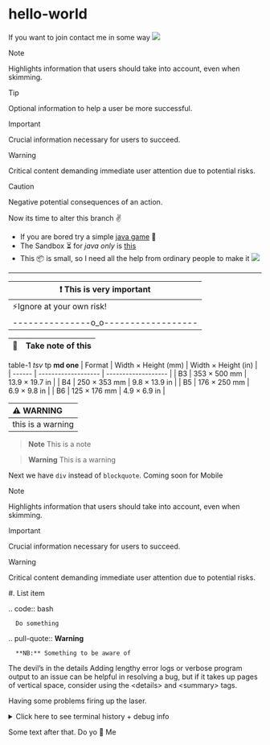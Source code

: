 # hello-world
If you want to join contact me in some way <img src="https://custom-icon-badges.herokuapp.com/badge/Mail-abc@gmail.com-violet?logo=mail&logoColor=white&v05.07.2022">

> [!NOTE]  
> Highlights information that users should take into account, even when skimming.

> [!TIP]
> Optional information to help a user be more successful.

> [!IMPORTANT]  
> Crucial information necessary for users to succeed.

> [!WARNING]  
> Critical content demanding immediate user attention due to potential risks.

> [!CAUTION]
> Negative potential consequences of an action.

Now its time to alter this branch :v:
- If you are bored try a simple [java game](GuessGame2.html) 🎲
- The Sandbox ⏳ for *java only* is [this](Java-to-Send-1.html)
- This :package: is small, so I need all the help from ordinary people to make it <img src="https://custom-icon-badges.herokuapp.com/badge/0-World-white?logo=ceylon&logoColor=white&labelColor=orange&color=fedcba&label=ceylon&v05.07.2022">
<hr>

|:exclamation: This is very important|
|------------------------------------|
|:zap:Ignore at your own risk!
|---------------o_o------------------|

|:memo:|Take note of this|
|------|:----------------|

table-1 *tsv* tp **md one**
| Format | Width × Height (mm) | Width × Height (in) |
| ------ | ------------------- | ------------------- |
| B3     | 353 × 500 mm        | 13.9 × 19.7 in      |
| B4     | 250 × 353 mm        | 9.8 × 13.9 in       |
| B5     | 176 × 250 mm        | 6.9 × 9.8 in        |
| B6     | 125 × 176 mm        | 4.9 × 6.9 in        |

|:warning: WARNING|
|:----------------|
|this is a warning|

> **Note**
> This is a note

> **Warning**
> This is a warning
>
Next we have `div` instead of `blockquote`. Coming soon for Mobile
> [!NOTE]  
> Highlights information that users should take into account, even when skimming.

> [!IMPORTANT]  
> Crucial information necessary for users to succeed.

> [!WARNING]  
> Critical content demanding immediate user attention due to potential risks.

#. List item

   .. code:: bash

      Do something

   .. pull-quote::
      **Warning**
      
      **NB:** Something to be aware of

The devil’s in the details
Adding lengthy error logs or verbose program output to an issue can be helpful in resolving a bug, but if it takes up pages of vertical space, consider using the \<details\> and \<summary\> tags.

Having some problems firing up the laser.

<details>
<summary>Click here to see terminal history + debug info</summary>
<pre>
488 cd /opt/LLL/controller/laser/
489 vi LLLSDLaserControl.c
490 make
491 make install
492 ./sanity_check
493 ./configure -o test.cfg
494 vi test.cfg
495 vi ~/last_will_and_testament.txt
496 cat /proc/meminfo
497 ps -a -x -u
498 kill -9 2207
499 kill 2208
500 ps -a -x -u
501 touch /opt/LLL/run/ok
502 LLLSDLaserControl -ok1
</details>

Some text after that. Do yo 🙈 Me
